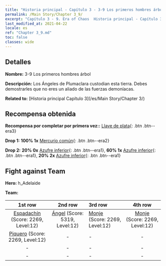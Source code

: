 ```yaml
---
title: "Historia principal - Capítulo 3 - 3-9 Los primeros hombres árbol"
permalink: /Main Story/Chapter 3_9/
excerpt: "Capítulo 3 - 9. Era of Chaos  Historia principal - Capítulo 3_9. 3-9 Los primeros hombres árbol"
last_modified_at: 2021-04-22
locale: es
ref: "Chapter 3_9.md"
toc: false
classes: wide
---
```


## Detalles

 **Nombre:** 3-9 Los primeros hombres árbol

 **Descripción:** Los Ángeles de Plumaclara custodian esta tierra. Debes demostrarles que no eres un aliado de las fuerzas demoníacas.

 **Related to:** [Historia principal Capítulo 3](/es/Main Story/Chapter 3/)

## Recompensa obtenida

 **Recompensa por completar por primera vez::** [Llave de plata](/ItemsES/con_693/){: .btn .btn--era3}

 **Drop 1:** **100% 1x** [Mercurio común](/ItemsES/mat_8/){: .btn .btn--era2}

 **Drop 2:** **20% 0x** [Azufre inferior](/ItemsES/mat_3/){: .btn .btn--era1}, **60% 1x** [Azufre inferior](/ItemsES/mat_3/){: .btn .btn--era1}, **20% 2x** [Azufre inferior](/ItemsES/mat_3/){: .btn .btn--era1}


## Fight against Team
 **Hero:** h_Adelaide

 **Team:**


  | 1st row | 2nd row | 3rd row | 4th row |
  |:----:|:----:|:----|:----:|
  | [Espadachín](/es/units/Swordsman/) (Score: 2269, Level:12)  | [Ángel](/es/units/Angel/) (Score: 5319, Level:12)  | [Monje](/es/units/Monk/) (Score: 2269, Level:12)  | [Monje](/es/units/Monk/) (Score: 2269, Level:12)  |
  | [Piquero](/es/units/Pikeman/) (Score: 2269, Level:12)  | - | - | - |
  | - | - | - | - |
  | - | - | - | - |


